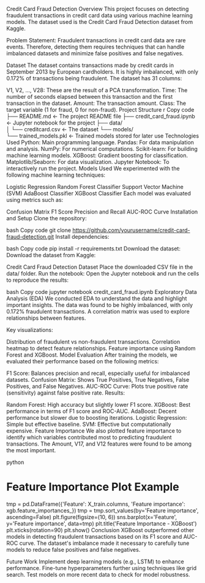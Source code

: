 Credit Card Fraud Detection
Overview
This project focuses on detecting fraudulent transactions in credit card data using various machine learning models. The dataset used is the Credit Card Fraud Detection dataset from Kaggle.

Problem Statement: Fraudulent transactions in credit card data are rare events. Therefore, detecting them requires techniques that can handle imbalanced datasets and minimize false positives and false negatives.

Dataset
The dataset contains transactions made by credit cards in September 2013 by European cardholders. It is highly imbalanced, with only 0.172% of transactions being fraudulent. The dataset has 31 columns:

V1, V2, ..., V28: These are the result of a PCA transformation.
Time: The number of seconds elapsed between this transaction and the first transaction in the dataset.
Amount: The transaction amount.
Class: The target variable (1 for fraud, 0 for non-fraud).
Project Structure
r
Copy code
├── README.md                 <- The project README file
├── credit_card_fraud.ipynb    <- Jupyter notebook for the project
├── data/                     
│   └── creditcard.csv         <- The dataset
└── models/                   
    └── trained_models.pkl     <- Trained models stored for later use
Technologies Used
Python: Main programming language.
Pandas: For data manipulation and analysis.
NumPy: For numerical computations.
Scikit-learn: For building machine learning models.
XGBoost: Gradient boosting for classification.
Matplotlib/Seaborn: For data visualization.
Jupyter Notebook: To interactively run the project.
Models Used
We experimented with the following machine learning techniques:

Logistic Regression
Random Forest Classifier
Support Vector Machine (SVM)
AdaBoost Classifier
XGBoost Classifier
Each model was evaluated using metrics such as:

Confusion Matrix
F1 Score
Precision and Recall
AUC-ROC Curve
Installation and Setup
Clone the repository:

bash
Copy code
git clone https://github.com/yourusername/credit-card-fraud-detection.git
Install dependencies:

bash
Copy code
pip install -r requirements.txt
Download the dataset: Download the dataset from Kaggle:

Credit Card Fraud Detection Dataset
Place the downloaded CSV file in the data/ folder.
Run the notebook: Open the Jupyter notebook and run the cells to reproduce the results:

bash
Copy code
jupyter notebook credit_card_fraud.ipynb
Exploratory Data Analysis (EDA)
We conducted EDA to understand the data and highlight important insights. The data was found to be highly imbalanced, with only 0.172% fraudulent transactions. A correlation matrix was used to explore relationships between features.

Key visualizations:

Distribution of fraudulent vs non-fraudulent transactions.
Correlation heatmap to detect feature relationships.
Feature importance using Random Forest and XGBoost.
Model Evaluation
After training the models, we evaluated their performance based on the following metrics:

F1 Score: Balances precision and recall, especially useful for imbalanced datasets.
Confusion Matrix: Shows True Positives, True Negatives, False Positives, and False Negatives.
AUC-ROC Curve: Plots true positive rate (sensitivity) against false positive rate.
Results:

Random Forest: High accuracy but slightly lower F1 score.
XGBoost: Best performance in terms of F1 score and ROC-AUC.
AdaBoost: Decent performance but slower due to boosting iterations.
Logistic Regression: Simple but effective baseline.
SVM: Effective but computationally expensive.
Feature Importance
We also plotted feature importance to identify which variables contributed most to predicting fraudulent transactions. The Amount, V17, and V12 features were found to be among the most important.

python
# Feature Importance Plot Example
tmp = pd.DataFrame({'Feature': X_train.columns, 'Feature importance': xgb.feature_importances_})
tmp = tmp.sort_values(by='Feature importance', ascending=False)
plt.figure(figsize=(10, 6))
sns.barplot(x='Feature', y='Feature importance', data=tmp)
plt.title('Feature Importance - XGBoost')
plt.xticks(rotation=90)
plt.show()
Conclusion
XGBoost outperformed other models in detecting fraudulent transactions based on its F1 score and AUC-ROC curve. The dataset's imbalance made it necessary to carefully tune models to reduce false positives and false negatives.

Future Work
Implement deep learning models (e.g., LSTM) to enhance performance.
Fine-tune hyperparameters further using techniques like grid search.
Test models on more recent data to check for model robustness.
